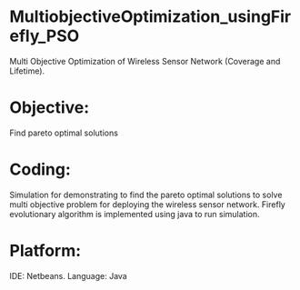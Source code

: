 # MultiobjectiveOptimization_usingFirefly_PSO
Multi Objective Optimization of Wireless Sensor Network (Coverage and Lifetime). 


# Objective: 
Find pareto optimal solutions

# Coding:
Simulation for demonstrating to find the pareto optimal solutions to solve multi objective problem for deploying the wireless sensor network.
Firefly evolutionary algorithm is implemented using java to run simulation. 

# Platform:
IDE: Netbeans.
Language: Java

